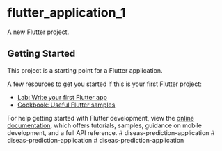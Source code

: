 # flutter_application_1

A new Flutter project.

## Getting Started

This project is a starting point for a Flutter application.

A few resources to get you started if this is your first Flutter project:

- [Lab: Write your first Flutter app](https://docs.flutter.dev/get-started/codelab)
- [Cookbook: Useful Flutter samples](https://docs.flutter.dev/cookbook)

For help getting started with Flutter development, view the
[online documentation](https://docs.flutter.dev/), which offers tutorials,
samples, guidance on mobile development, and a full API reference.
#   d i s e a s - p r e d i c t i o n - a p p l i c a t i o n  
 #   d i s e a s - p r e d i c t i o n - a p p l i c a t i o n  
 #   d i s e a s - p r e d i c t i o n - a p p l i c a t i o n  
 